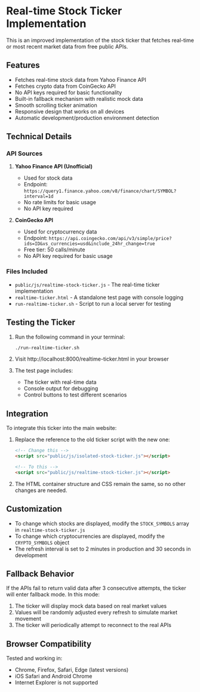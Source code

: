 # Real-time Stock Ticker Implementation

This is an improved implementation of the stock ticker that fetches real-time or most recent market data from free public APIs.

## Features

- Fetches real-time stock data from Yahoo Finance API
- Fetches crypto data from CoinGecko API
- No API keys required for basic functionality
- Built-in fallback mechanism with realistic mock data
- Smooth scrolling ticker animation
- Responsive design that works on all devices
- Automatic development/production environment detection

## Technical Details

### API Sources

1. **Yahoo Finance API (Unofficial)**
   - Used for stock data
   - Endpoint: `https://query1.finance.yahoo.com/v8/finance/chart/SYMBOL?interval=1d`
   - No rate limits for basic usage
   - No API key required

2. **CoinGecko API**
   - Used for cryptocurrency data
   - Endpoint: `https://api.coingecko.com/api/v3/simple/price?ids=ID&vs_currencies=usd&include_24hr_change=true`
   - Free tier: 50 calls/minute
   - No API key required for basic usage

### Files Included

- `public/js/realtime-stock-ticker.js` - The real-time ticker implementation
- `realtime-ticker.html` - A standalone test page with console logging
- `run-realtime-ticker.sh` - Script to run a local server for testing

## Testing the Ticker

1. Run the following command in your terminal:
   ```bash
   ./run-realtime-ticker.sh
   ```

2. Visit http://localhost:8000/realtime-ticker.html in your browser

3. The test page includes:
   - The ticker with real-time data
   - Console output for debugging
   - Control buttons to test different scenarios

## Integration

To integrate this ticker into the main website:

1. Replace the reference to the old ticker script with the new one:
   ```html
   <!-- Change this -->
   <script src="public/js/isolated-stock-ticker.js"></script>
   
   <!-- To this -->
   <script src="public/js/realtime-stock-ticker.js"></script>
   ```

2. The HTML container structure and CSS remain the same, so no other changes are needed.

## Customization

- To change which stocks are displayed, modify the `STOCK_SYMBOLS` array in `realtime-stock-ticker.js`
- To change which cryptocurrencies are displayed, modify the `CRYPTO_SYMBOLS` object
- The refresh interval is set to 2 minutes in production and 30 seconds in development

## Fallback Behavior

If the APIs fail to return valid data after 3 consecutive attempts, the ticker will enter fallback mode. In this mode:

1. The ticker will display mock data based on real market values
2. Values will be randomly adjusted every refresh to simulate market movement
3. The ticker will periodically attempt to reconnect to the real APIs

## Browser Compatibility

Tested and working in:
- Chrome, Firefox, Safari, Edge (latest versions)
- iOS Safari and Android Chrome
- Internet Explorer is not supported 
